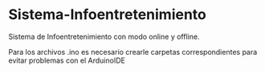 # Sistema-Infoentretenimiento
Sistema de Infoentretenimiento con modo online y offline.

Para los archivos .ino es necesario crearle carpetas correspondientes para evitar problemas con el ArduinoIDE
